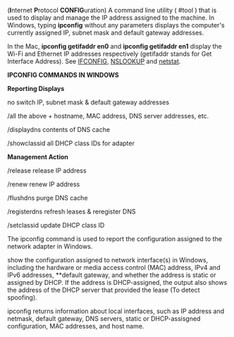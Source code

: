 (**I**nternet **P**rotocol **CONFIG**uration) A command line utility ( #tool ) that is used to display and manage the IP address assigned to the machine. In Windows, typing **ipconfig** without any parameters displays the computer's currently assigned IP, subnet mask and default gateway addresses.

In the Mac, **ipconfig getifaddr en0** and **ipconfig getifaddr en1** display the Wi-Fi and Ethernet IP addresses respectively (getifaddr stands for Get Interface Address). See [IFCONFIG](https://www.pcmag.com/encyclopedia/term/ifconfig), [NSLOOKUP](https://www.pcmag.com/encyclopedia/term/nslookup) and [netstat](https://www.pcmag.com/encyclopedia/term/netstat).

 **IPCONFIG COMMANDS IN WINDOWS**

 **Reporting      Displays**

 no switch      IP, subnet mask & default
                 gateway addresses

 /all           the above +
                 hostname, MAC address,
                 DNS server addresses, etc.

 /displaydns    contents of DNS cache

 /showclassid   all DHCP class IDs
                 for adapter


 **Management     Action**

 /release       release IP address

 /renew         renew IP address

 /flushdns      purge DNS cache

 /registerdns   refresh leases & 
                 reregister DNS

 /setclassid    update DHCP class ID

The ipconfig command is used to report the configuration assigned to the network adapter in Windows.

show the configuration assigned to network interface(s) in Windows, including the hardware or media access control (MAC) address, IPv4 and IPv6 addresses, **default gateway, and whether the address is static or assigned by DHCP. If the address is DHCP-assigned, the output also shows the address of the DHCP server that provided the lease (To detect spoofing). 

ipconfig returns information about local interfaces, such as IP address and netmask, default gateway, DNS servers, static or DHCP-assisgned configuration, MAC addresses, and host name.